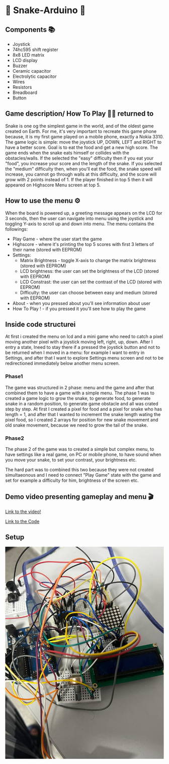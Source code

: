# 🐍 Snake-Arduino 🐍

## Components 📚
* Joystick
* 74hc595 shift register
* 8x8 LED matrix
* LCD display
* Buzzer
* Ceramic capacitor
* Electrolytic capacitor
* Wires
* Resistors
* Breadboard
* Button

## Game description/ How To Play 🏋️‍♀️ returned to 
Snake is one og the simplest game in the world, and of the oldest game created on Earth. For me, it's very important to recreate this game phone because, it is my first game played on a mobile phone, exactly a Nokia 3310. The game logic is simple: move the joystick UP, DOWN, LEFT and RIGHT to have a better score. 
Goal is to eat the food and get a new high score. The game ends when the snake eats himself or collides with the obstacles/walls. If the selected the "easy" difficulty then if you eat your "food", you increase your score and the length of the snake. If you selected the "medium" difficulty then, when you'll eat the food, the snake speed will increase, you cannot go through walls at this difficulty, and the score will grow with 2 points instead of 1.
If the player finished in top 5 then it will appeared on Highscore Menu screen at top 5.

## How to use the menu ⚙️
When the board is powered up, a greeting message appears on the LCD for 3 seconds, then the user can navigate into menu using the joystick and toggling Y-axis to scroll up and down into menu.
The menu contains the followings:
* Play Game - where the user start the game 
* Highscore - where it's printing the top 5 scores with first 3 letters of their name (stored with EEPROM)
* Settings:
    * Matrix Brightness - toggle X-axis to change the matrix brightness (stored with EEPROM)
    * LCD brightness: the user can set the brightness of the LCD (stored with EEPROM)
    * LCD Constrast: the user can set the contrast of the LCD (stored with EEPROM)
    * Difficulty: the user can choose between easy and medium (stored with EEPROM)
* About - when you pressed about you'll see information about user
* How To Play ! - if you pressed it you'll see how to play the game
## Inside code structurei 
At first i created the menu on lcd and a mini game who need to catch a pixel moving another pixel with a joystick moving left, right, up, down. After I entry a state, Ineed to stay there if a pressed the joystick button and not to be returned when I moved in a menu: for example I want to entry in Settings, and after that I want to explore Settings menu screen and not to be redirectioned immediately below another menu screen. 
### Phase1
The game was structured in 2 phase: menu and the game and after that combined them to have a game with a simple menu.
The phase 1 was to created a game logic to grow the snake, to generate food, to generate snake in a random position, to generate game obstacle and all was crated step by step. At first I created a pixel for food and a pixel for snake who has length = 1, and after that I wanted to increment the snake length wating the pixel food, so I created 2 arrays for position for new snake movement and old snake movement, because we need to grow the tail of the snake.

### Phase2
The phase 2 of the game was to created a simple but complex menu, to have settings like a real game, on PC or mobile phone, to have sound when you move your snake, to set your contrast, your brightness etc.

The hard part was to combined this two because they were not created simultaeonous and I need to connect "Play Game" state with the game and set for example a difficulty for him, brightness of the screen etc.
## Demo video presenting gameplay and menu 🎬
[Link to the video!](https://youtu.be/TT73e3caSRI)

[Link to the Code](https://github.com/Giani2001/Snake-Arduino/blob/main/Snake/Snake.ino)

## Setup
![alt text](https://github.com/Giani2001/Snake-Arduino/blob/main/setup.jpeg?raw=true)
